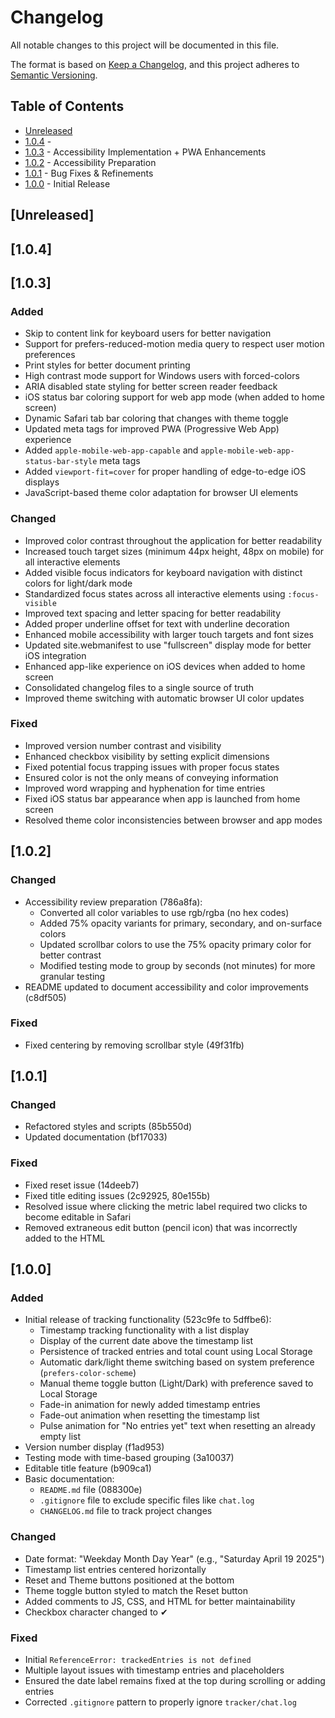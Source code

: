 # Changelog

All notable changes to this project will be documented in this file.

The format is based on [Keep a Changelog](https://keepachangelog.com/en/1.0.0/),
and this project adheres to [Semantic Versioning](https://semver.org/spec/v2.0.0.html).

## Table of Contents
- [Unreleased](#unreleased)
- [1.0.4](#104) - 
- [1.0.3](#103) - Accessibility Implementation + PWA Enhancements
- [1.0.2](#102) - Accessibility Preparation
- [1.0.1](#101) - Bug Fixes & Refinements
- [1.0.0](#100) - Initial Release

## [Unreleased]
<!-- Future changes that are not yet released will go here -->

## [1.0.4]
<!-- Add new changes here -->

## [1.0.3]
### Added
- Skip to content link for keyboard users for better navigation
- Support for prefers-reduced-motion media query to respect user motion preferences
- Print styles for better document printing
- High contrast mode support for Windows users with forced-colors
- ARIA disabled state styling for better screen reader feedback
- iOS status bar coloring support for web app mode (when added to home screen)
- Dynamic Safari tab bar coloring that changes with theme toggle
- Updated meta tags for improved PWA (Progressive Web App) experience
- Added `apple-mobile-web-app-capable` and `apple-mobile-web-app-status-bar-style` meta tags
- Added `viewport-fit=cover` for proper handling of edge-to-edge iOS displays
- JavaScript-based theme color adaptation for browser UI elements

### Changed
- Improved color contrast throughout the application for better readability
- Increased touch target sizes (minimum 44px height, 48px on mobile) for all interactive elements
- Added visible focus indicators for keyboard navigation with distinct colors for light/dark mode
- Standardized focus states across all interactive elements using `:focus-visible`
- Improved text spacing and letter spacing for better readability
- Added proper underline offset for text with underline decoration
- Enhanced mobile accessibility with larger touch targets and font sizes
- Updated site.webmanifest to use "fullscreen" display mode for better iOS integration
- Enhanced app-like experience on iOS devices when added to home screen
- Consolidated changelog files to a single source of truth
- Improved theme switching with automatic browser UI color updates

### Fixed
- Improved version number contrast and visibility
- Enhanced checkbox visibility by setting explicit dimensions
- Fixed potential focus trapping issues with proper focus states
- Ensured color is not the only means of conveying information
- Improved word wrapping and hyphenation for time entries
- Fixed iOS status bar appearance when app is launched from home screen
- Resolved theme color inconsistencies between browser and app modes

## [1.0.2]
### Changed
- Accessibility review preparation (786a8fa):
  - Converted all color variables to use rgb/rgba (no hex codes)
  - Added 75% opacity variants for primary, secondary, and on-surface colors
  - Updated scrollbar colors to use the 75% opacity primary color for better contrast
  - Modified testing mode to group by seconds (not minutes) for more granular testing
- README updated to document accessibility and color improvements (c8df505)

### Fixed
- Fixed centering by removing scrollbar style (49f31fb)

## [1.0.1]
### Changed
- Refactored styles and scripts (85b550d)
- Updated documentation (bf17033)

### Fixed
- Fixed reset issue (14deeb7)
- Fixed title editing issues (2c92925, 80e155b)
- Resolved issue where clicking the metric label required two clicks to become editable in Safari
- Removed extraneous edit button (pencil icon) that was incorrectly added to the HTML

## [1.0.0]
### Added
- Initial release of tracking functionality (523c9fe to 5dffbe6):
  - Timestamp tracking functionality with a list display
  - Display of the current date above the timestamp list
  - Persistence of tracked entries and total count using Local Storage
  - Automatic dark/light theme switching based on system preference (`prefers-color-scheme`)
  - Manual theme toggle button (Light/Dark) with preference saved to Local Storage
  - Fade-in animation for newly added timestamp entries
  - Fade-out animation when resetting the timestamp list
  - Pulse animation for "No entries yet" text when resetting an already empty list
- Version number display (f1ad953)
- Testing mode with time-based grouping (3a10037)
- Editable title feature (b909ca1)
- Basic documentation:
  - `README.md` file (088300e)
  - `.gitignore` file to exclude specific files like `chat.log`
  - `CHANGELOG.md` file to track project changes

### Changed
- Date format: "Weekday Month Day Year" (e.g., "Saturday April 19 2025")
- Timestamp list entries centered horizontally
- Reset and Theme buttons positioned at the bottom
- Theme toggle button styled to match the Reset button
- Added comments to JS, CSS, and HTML for better maintainability
- Checkbox character changed to ✔

### Fixed
- Initial `ReferenceError: trackedEntries is not defined`
- Multiple layout issues with timestamp entries and placeholders
- Ensured the date label remains fixed at the top during scrolling or adding entries
- Corrected `.gitignore` pattern to properly ignore `tracker/chat.log`
